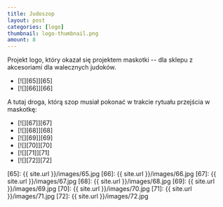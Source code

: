 ```yaml
---
title: Judoszop
layout: post
categories: [logo]
thumbnail: logo-thumbnail.png
amount: 8
---
```


Projekt logo, który okazał się projektem maskotki -- dla sklepu z akcesoriami dla walecznych judoków.

* [![][65]][65]
* [![][66]][66]

A tutaj droga, którą szop musiał pokonać w trakcie rytuału przejścia w maskotkę:

* [![][67]][67]
* [![][68]][68]
* [![][69]][69]
* [![][70]][70]
* [![][71]][71]
* [![][72]][72]

[65]: {{ site.url }}/images/65.jpg
[66]: {{ site.url }}/images/66.jpg
[67]: {{ site.url }}/images/67.jpg
[68]: {{ site.url }}/images/68.jpg
[69]: {{ site.url }}/images/69.jpg
[70]: {{ site.url }}/images/70.jpg
[71]: {{ site.url }}/images/71.jpg
[72]: {{ site.url }}/images/72.jpg
